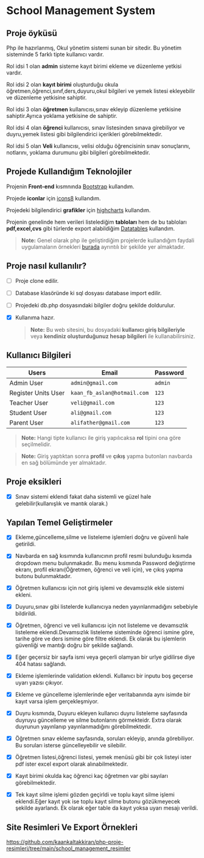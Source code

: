 # School Management System
 ## Proje  öyküsü
 Php ile hazırlanmış, Okul yönetim sistemi sunan bir sitedir. Bu yönetim sisteminde 5 farklı tipte kullanıcı vardır.

Rol idsi 1 olan **admin** sisteme kayıt birimi ekleme ve düzenleme yetkisi vardır.

Rol idsi 2 olan **kayıt birimi** oluşturduğu okula öğretmen,öğrenci,sınıf,ders,duyuru,okul bilgileri ve yemek listesi ekleyebilir ve düzenleme yetkisine sahiptir.

Rol idsi 3 olan **öğretmen** kullanıcısı,sınav ekleyip düzenleme yetkisine sahiptir.Ayrıca yoklama yetkisine de sahiptir.

Rol idsi 4 olan **öğrenci** kullanıcısı, sınav listesinden sınava girebiliyor ve duyru,yemek listesi gibi bilgilendirici içerikleri görebilmektedir.

Rol idsi 5 olan **Veli** kullanıcısı, velisi olduğu öğrencisinin sınav sonuçlarını, notlarını, yoklama durumunu gibi bilgileri görebilmektedir.

 ## Projede Kullandığım Teknolojiler
Projenin **Front-end** kısmnında [Bootstrap](https://getbootstrap.com/) kullandım.

Projede **iconlar** için [icons8](https://icons8.com/) kullandım.

Projedeki bilgilendirici **grafikler** için [highcharts](https://www.highcharts.com/) kullandım.

Projenin genelinde hem verileri listelediğim **tabloları** hem de bu tabloları **pdf,excel,cvs** gibi türlerde export alabildiğim [Datatables](https://datatables.net/) kullandım.

 > **Note:** Genel olarak php ile geliştirdiğim projelerde kullandığım faydali uygulamaların örnekleri [burada](https://github.com/kaankaltakkiran/ornekler) ayrıntılı bir şekilde yer almaktadır.

 ## Proje nasıl kullanılır?
- [ ] Proje clone edilir.
- [ ] Database klasöründe ki sql dosyası database import edilir.
- [ ] Projedeki db.php dosyasındaki bilgiler doğru şekilde doldurulur.
- [X] Kullanıma hazır.
      
   > **Note:**  Bu web sitesini, bu dosyadaki **kullanıcı giriş bilgileriyle**  veya **kendiniz oluşturduğunuz hesap bilgileri**  ile kullanabilirsiniz.
   
 ## Kullanıcı Bilgileri
 

| Users               |Email                          |Password                         |
|----------------|-------------------------------|-----------------------------|
|Admin User       |         `admin@gmail.com`              |`admin`          |
|Register Units User     |`kaan_fb_aslan@hotmail.com`          |`123`           |
|Teacher User          |`veli@gmail.com	`                   |`123`
|Student User          |`ali@gmail.com		`                   |`123`
|Parent User          |`alifather@gmail.com		`                   |`123`

   > **Note:**  Hangi tipte kullanıcı ile giriş yapılıcaksa **rol** tipini ona göre seçilmelidir.

   > **Note:**  Giriş yaptıktan sonra **profil** ve **çıkış** yapma butonları navbarda en sağ bölümünde yer almaktadır.

 ## Proje eksikleri
 - [X] Sınav sistemi eklendi fakat daha sistemli ve güzel hale gelebilir(kullanışlık ve mantık olarak.)


 ## Yapılan Temel Geliştirmeler
 - [X] Ekleme,güncelleme,silme ve listeleme işlemleri doğru ve güvenli hale getirildi.
 - [X] Navbarda en sağ kısımında kullanıcının profil resmi bulunduğu kısımda dropdown menu bulunmakadır. Bu menu kısmında Password değiştirme ekranı, profil ekranı(Öğretmen, öğrenci ve veli için), ve çıkış yapma butonu bulunmaktadır.
 - [X] Öğretmen kullanıcısı için not giriş işlemi ve devamsızlık ekle sistemi ekleni.
 - [X] Duyuru,sınav gibi listelerde kullanıcıya neden yayınlanmadığını sebebiyle bildirildi.
 - [X] Öğretmen, öğrenci ve veli kullanıcısı için not listeleme ve devamsızlık listeleme eklendi.Devamsızlık listeleme sisteminde öğrenci ismine göre, tarihe göre ve ders ismine göre filtre eklendi. Ek olarak bu işlemlerin güvenliği ve mantığı doğru bir şekilde sağlandı.
 - [X] Eğer geçersiz bir sayfa ismi veya geçerli olamyan bir urlye gidilirse diye 404 hatası sağlandı.
 - [X] Ekleme işlemlerinde validation eklendi. Kullanıcı bir inputu boş geçerse uyarı yazısı çıkıyor.
 - [X] Ekleme ve güncelleme işlemlerinde eğer veritabanında aynı isimde bir kayıt varsa işlem gerçekleşmiyor. 
 - [X] Duyru kısmında, Duyuru ekleyen kullanıcı duyru listeleme sayfasında duyruyu güncelleme ve silme butonlarını görmekteidr. Extra olarak duyrunun yayınlanıp yayınlanmadığını görebilmektedir.
 - [X] Öğretmen sınav ekleme sayfasında, soruları ekleyip, anında görebiliyor. Bu soruları isterse güncelleyebilir ve silebilir. 
 - [X] Öğretmen listesi,öğrenci listesi, yemek menüsü gibi bir çok listeyi ister pdf ister excel export olarak alınabilmektedir.
 - [X] Kayıt birimi okulda kaç öğrenci kaç öğretmen var gibi sayıları görebilmektedir.
 - [X] Tek kayıt silme işlemi gözden geçirldi ve toplu kayıt silme işlemi eklendi.Eğer kayıt yok ise toplu kayıt silme butonu gözükmeyecek şekilde ayarlandı. Ek olarak eğer table da kayıt yoksa uyarı mesajı verildi.

      
## Site Resimleri Ve Export Örnekleri
https://github.com/kaankaltakkiran/php-proje-resimleri/tree/main/school_management_resimler
